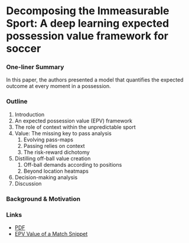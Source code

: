 # Decomposing the Immeasurable Sport: A deep learning expected possession value framework for soccer

### One-liner Summary

In this paper, the authors presented a model that quantifies the expected outcome at every moment in a possession.

### Outline

1. Introduction
2. An expected possession value \(EPV\) framework
3. The role of context within the unpredictable sport
4. Value: The missing key to pass analysis
   1. Evolving pass-maps
   2. Passing relies on context
   3. The risk-reward dichotomy
5. Distilling off-ball value creation
   1. Off-ball demands according to positions
   2. Beyond location heatmaps
6. Decision-making analysis
7. Discussion

### Background & Motivation



### Links

* [PDF](http://www.lukebornn.com/papers/fernandez_sloan_2019.pdf)
* [EPV Value of a Match Snippet](http://www.lukebornn.com/sloan_epv_curve.mp4)

